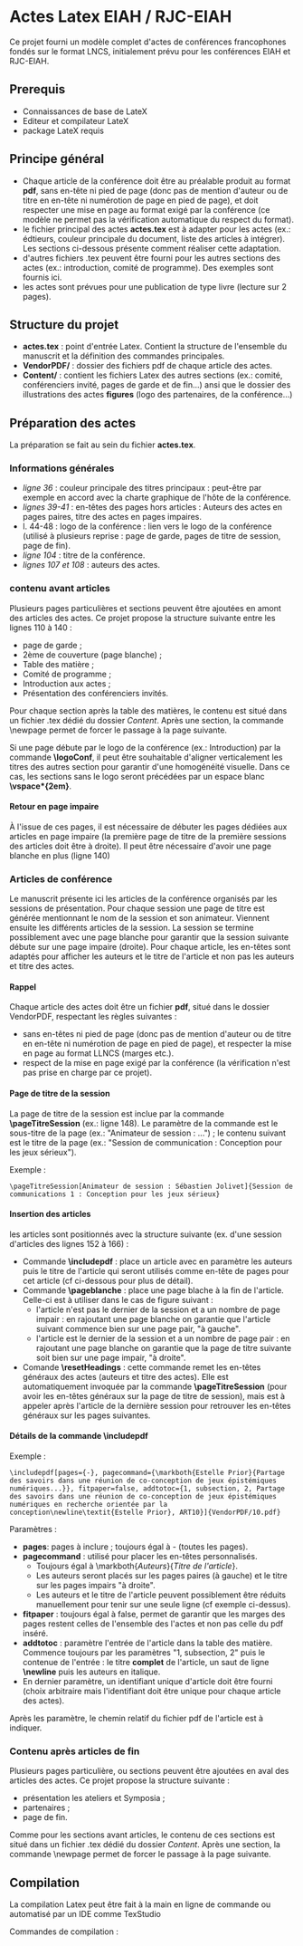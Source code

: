 # Actes Latex EIAH / RJC-EIAH

Ce projet fourni un modèle complet d'actes de conférences francophones fondés sur le format LNCS, initialement prévu pour les conférences EIAH et RJC-EIAH.

## Prerequis

- Connaissances de base de LateX
- Editeur et compilateur LateX
- package LateX requis

## Principe général

- Chaque article de la conférence doit être au préalable produit au format __pdf__, sans en-tête ni pied de page (donc pas de mention d'auteur ou de titre en en-tête ni numérotion de page en pied de page), et doit respecter une mise en page au format exigé par la conférence (ce modèle ne permet pas la vérification automatique du respect du format).
- le fichier principal des actes __actes.tex__ est à adapter pour les actes (ex.: édtieurs, couleur principale du document, liste des articles à intégrer). Les sections ci-dessous présente comment réaliser cette adaptation.
- d'autres fichiers .tex peuvent être fourni pour les autres sections des actes (ex.: introduction, comité de programme). Des exemples sont fournis ici.
- les actes sont prévues pour une publication de type livre (lecture sur 2 pages).

## Structure du projet

- __actes.tex__ : point d'entrée Latex. Contient la structure de l'ensemble du manuscrit et la définition des commandes principales.
- __VendorPDF/__ : dossier des fichiers pdf de chaque article des actes.
- __Content/__ : contient les fichiers Latex des autres sections (ex.: comité, conférenciers invité, pages de garde et de fin...) ansi que le dossier des illustrations des actes __figures__ (logo des partenaires, de la conférence...)

## Préparation des actes

La préparation se fait au sein du fichier __actes.tex__.

### Informations générales

- _ligne 36_ : couleur principale des titres principaux : peut-être par exemple en accord avec la charte graphique de l'hôte de la conférence.
- _lignes 39-41_ : en-têtes des pages hors articles : Auteurs des actes en pages paires, titre des actes en pages impaires.
- l. 44-48 : logo de la conférence : lien vers le logo de la conférence (utilisé à plusieurs reprise : page de garde, pages de titre de session, page de fin).
- _ligne 104_ : titre de la conférence.
- _lignes 107 et 108_ : auteurs des actes.

### contenu avant articles

Plusieurs pages particulières et sections peuvent être ajoutées en amont des articles des actes. Ce projet propose la structure suivante entre les lignes 110 à 140 : 
- page de garde ;
- 2ème de couverture (page blanche) ;
- Table des matière ;
- Comité de programme ;
- Introduction aux actes ;
- Présentation des conférenciers invités.

Pour chaque section après la table des matières, le contenu est situé dans un fichier .tex dédié du dossier _Content_. Après une section, la commande \newpage permet de forcer le passage à la page suivante. 

Si une page débute par le logo de la conférence (ex.: Introduction) par la commande __\logoConf__, il peut être souhaitable d'aligner verticalement les titres des autres section pour garantir d'une homogénéité visuelle. Dans ce cas, les sections sans le logo seront précédées par un espace blanc __\vspace*{2em}__.

#### Retour en page impaire

À l'issue de ces pages, il est nécessaire de débuter les pages dédiées aux articles en page impaire (la première page de titre de la première sessions des articles doit être à droite). Il peut être nécessaire d'avoir une page blanche en plus (ligne 140)

### Articles de conférence

Le manuscrit présente ici les articles de la conférence organisés par les sessions de présentation. Pour chaque session une page de titre est générée mentionnant le nom de la session et son animateur. Viennent ensuite les différents articles de la session. La session se termine possiblement avec une page blanche pour garantir que la session suivante débute sur une page impaire (droite). Pour chaque article, les en-têtes sont adaptés pour afficher les auteurs et le titre de l'article et non pas les auteurs et titre des actes.

#### Rappel

Chaque article des actes doit être un fichier __pdf__, situé dans le dossier VendorPDF, respectant les règles suivantes :
- sans en-têtes ni pied de page (donc pas de mention d'auteur ou de titre en en-tête ni numérotion de page en pied de page), et respecter la mise en page au format LLNCS (marges etc.).
- respect de la mise en page exigé par la conférence (la vérification n'est pas prise en charge par ce projet).

#### Page de titre de la session

La page de titre de la session est inclue par la commande __\pageTitreSession__ (ex.: ligne 148). Le paramètre de la commande est le sous-titre de la page (ex.: "Animateur de session : ...") ; le contenu suivant est le titre de la page (ex.: "Session de communication : Conception pour les jeux sérieux").

Exemple :
```
\pageTitreSession[Animateur de session : Sébastien Jolivet]{Session de communications 1 : Conception pour les jeux sérieux}
```


#### Insertion des articles

les articles sont positionnés avec la structure suivante (ex. d'une session d'articles des lignes 152 à 166) :

- Commande __\includepdf__ : place un article avec en paramètre les auteurs puis le titre de l'article qui seront utilisés comme en-tête de pages pour cet article (cf ci-dessous pour plus de détail).
- Commande __\pageblanche__ : place une page blache à la fin de l'article. Celle-ci est à utiliser dans le cas de figure suivant :
  - l'article n'est pas le dernier de la session et a un nombre de page impair : en rajoutant une page blanche on garantie que l'article suivant commence bien sur une page pair, "à gauche".
  - l'article est le dernier de la session et a un nombre de page pair : en rajoutant une page blanche on garantie que la page de titre suivante soit bien sur une page impair, "à droite".
- Comande __\resetHeadings__  : cette commande remet les en-têtes généraux des actes (auteurs et titre des actes). Elle est automatiquement invoquée par la commande __\pageTitreSession__ (pour avoir les en-têtes généraux sur la page de titre de session), mais est à appeler après l'article de la dernière session pour retrouver les en-têtes généraux sur les pages suivantes.

#### Détails de la commande \includepdf

Exemple : 

```
\includepdf[pages={-}, pagecommand={\markboth{Estelle Prior}{Partage des savoirs dans une réunion de co-conception de jeux épistémiques numériques...}}, fitpaper=false, addtotoc={1, subsection, 2, Partage des savoirs dans une réunion de co-conception de jeux épistémiques numériques en recherche orientée par la conception\newline\textit{Estelle Prior}, ART10}]{VendorPDF/10.pdf}
```

Paramètres :
- __pages__: pages à inclure ; toujours égal à - (toutes les pages).
- __pagecommand__ : utilisé pour placer les en-têtes personnalisés. 
  - Toujours égal à \markboth{_Auteurs_}{_Titre de l'article_}.
  - Les auteurs seront placés sur les pages paires (à gauche) et le titre sur les pages impairs "à droite".
  - Les auteurs et le titre de l'article peuvent possiblement être réduits manuellement pour tenir sur une seule ligne (cf exemple ci-dessus). 
- __fitpaper__ : toujours égal à false, permet de garantir que les marges des pages restent celles de l'ensemble des l'actes et non pas celle du pdf inséré.
- __addtotoc__ : paramètre l'entrée de l'article dans la table des matière. Commence toujours par les paramètres "1, subsection, 2" puis le contenue de l'entrée : le titre __complet__ de l'article, un saut de ligne __\newline__ puis les auteurs en italique. 
- En dernier paramètre, un identifiant unique d'article doit être fourni (choix arbitraire mais l'identifiant doit être unique pour chaque article des actes).

Après les paramètre, le chemin relatif du fichier pdf de l'article est à indiquer.


### Contenu après articles de fin

Plusieurs pages particulière, ou sections peuvent être ajoutées en aval des articles des actes. Ce projet propose la structure suivante :
- présentation les ateliers et Symposia ;
- partenaires ;
- page de fin.

Comme pour les sections avant articles, le contenu de ces sections est situé dans un fichier .tex dédié du dossier _Content_. Après une section, la commande \newpage permet de forcer le passage à la page suivante.

## Compilation

La compilation Latex peut être fait à la main en ligne de commande ou automatisé par un IDE comme TexStudio

Commandes de compilation :

```

```